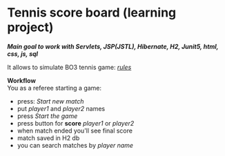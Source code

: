 # Tennis score board (learning project)
***Main goal to work with Servlets, JSP(JSTL), Hibernate, H2, Junit5, html, css, js, sql***

It allows to simulate BO3 tennis game:
[*rules*](https://en.wikipedia.org/wiki/Tennis)  

**Workflow**  
You as a referee starting a game:
* press: *Start new match*
* put *player1* and *player2* names 
* press *Start the game*
* press button for **score** *player1* or *player2*
* when match ended you'll see final score
* match saved in H2 db
* you can search matches by *player name*

